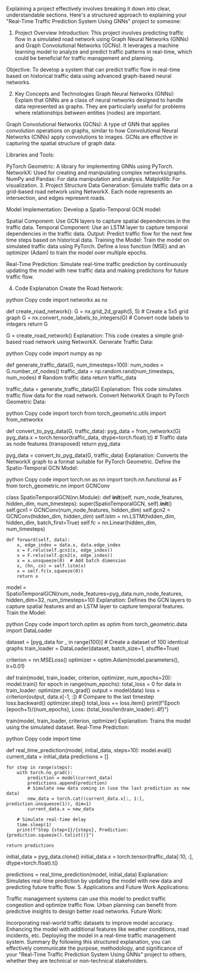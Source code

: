 Explaining a project effectively involves breaking it down into clear, understandable sections. Here's a structured approach to explaining your "Real-Time Traffic Prediction System Using GNNs" project to someone:

1. Project Overview
Introduction:
This project involves predicting traffic flow in a simulated road network using Graph Neural Networks (GNNs) and Graph Convolutional Networks (GCNs). It leverages a machine learning model to analyze and predict traffic patterns in real-time, which could be beneficial for traffic management and planning.

Objective:
To develop a system that can predict traffic flow in real-time based on historical traffic data using advanced graph-based neural networks.

2. Key Concepts and Technologies
Graph Neural Networks (GNNs):
Explain that GNNs are a class of neural networks designed to handle data represented as graphs. They are particularly useful for problems where relationships between entities (nodes) are important.

Graph Convolutional Networks (GCNs):
A type of GNN that applies convolution operations on graphs, similar to how Convolutional Neural Networks (CNNs) apply convolutions to images. GCNs are effective in capturing the spatial structure of graph data.

Libraries and Tools:

PyTorch Geometric: A library for implementing GNNs using PyTorch.
NetworkX: Used for creating and manipulating complex networks/graphs.
NumPy and Pandas: For data manipulation and analysis.
Matplotlib: For visualization.
3. Project Structure
Data Generation:
Simulate traffic data on a grid-based road network using NetworkX. Each node represents an intersection, and edges represent roads.

Model Implementation:
Develop a Spatio-Temporal GCN model:

Spatial Component: Use GCN layers to capture spatial dependencies in the traffic data.
Temporal Component: Use an LSTM layer to capture temporal dependencies in the traffic data.
Output: Predict traffic flow for the next few time steps based on historical data.
Training the Model:
Train the model on simulated traffic data using PyTorch. Define a loss function (MSE) and an optimizer (Adam) to train the model over multiple epochs.

Real-Time Prediction:
Simulate real-time traffic prediction by continuously updating the model with new traffic data and making predictions for future traffic flow.

4. Code Explanation
Create the Road Network:

python
Copy code
import networkx as nx

def create_road_network():
    G = nx.grid_2d_graph(5, 5)  # Create a 5x5 grid graph
    G = nx.convert_node_labels_to_integers(G)  # Convert node labels to integers
    return G

G = create_road_network()
Explanation: This code creates a simple grid-based road network using NetworkX.
Generate Traffic Data:

python
Copy code
import numpy as np

def generate_traffic_data(G, num_timesteps=100):
    num_nodes = G.number_of_nodes()
    traffic_data = np.random.rand(num_timesteps, num_nodes)  # Random traffic data
    return traffic_data

traffic_data = generate_traffic_data(G)
Explanation: This code simulates traffic flow data for the road network.
Convert NetworkX Graph to PyTorch Geometric Data:

python
Copy code
import torch
from torch_geometric.utils import from_networkx

def convert_to_pyg_data(G, traffic_data):
    pyg_data = from_networkx(G)
    pyg_data.x = torch.tensor(traffic_data, dtype=torch.float).t()  # Traffic data as node features (transposed)
    return pyg_data

pyg_data = convert_to_pyg_data(G, traffic_data)
Explanation: Converts the NetworkX graph to a format suitable for PyTorch Geometric.
Define the Spatio-Temporal GCN Model:

python
Copy code
import torch.nn as nn
import torch.nn.functional as F
from torch_geometric.nn import GCNConv

class SpatioTemporalGCN(nn.Module):
    def __init__(self, num_node_features, hidden_dim, num_timesteps):
        super(SpatioTemporalGCN, self).__init__()
        self.gcn1 = GCNConv(num_node_features, hidden_dim)
        self.gcn2 = GCNConv(hidden_dim, hidden_dim)
        self.lstm = nn.LSTM(hidden_dim, hidden_dim, batch_first=True)
        self.fc = nn.Linear(hidden_dim, num_timesteps)

    def forward(self, data):
        x, edge_index = data.x, data.edge_index
        x = F.relu(self.gcn1(x, edge_index))
        x = F.relu(self.gcn2(x, edge_index))
        x = x.unsqueeze(0)  # Add batch dimension
        x, (hn, cn) = self.lstm(x)
        x = self.fc(x.squeeze(0))
        return x

model = SpatioTemporalGCN(num_node_features=pyg_data.num_node_features, hidden_dim=32, num_timesteps=10)
Explanation: Defines the GCN layers to capture spatial features and an LSTM layer to capture temporal features.
Train the Model:

python
Copy code
import torch.optim as optim
from torch_geometric.data import DataLoader

dataset = [pyg_data for _ in range(100)]  # Create a dataset of 100 identical graphs
train_loader = DataLoader(dataset, batch_size=1, shuffle=True)

criterion = nn.MSELoss()
optimizer = optim.Adam(model.parameters(), lr=0.01)

def train(model, train_loader, criterion, optimizer, num_epochs=20):
    model.train()
    for epoch in range(num_epochs):
        total_loss = 0
        for data in train_loader:
            optimizer.zero_grad()
            output = model(data)
            loss = criterion(output, data.x[-1, :])  # Compare to the last timestep
            loss.backward()
            optimizer.step()
            total_loss += loss.item()
        print(f"Epoch {epoch+1}/{num_epochs}, Loss: {total_loss/len(train_loader):.4f}")

train(model, train_loader, criterion, optimizer)
Explanation: Trains the model using the simulated dataset.
Real-Time Prediction:

python
Copy code
import time

def real_time_prediction(model, initial_data, steps=10):
    model.eval()
    current_data = initial_data
    predictions = []

    for step in range(steps):
        with torch.no_grad():
            prediction = model(current_data)
            predictions.append(prediction)
            # Simulate new data coming in (use the last prediction as new data)
            new_data = torch.cat((current_data.x[:, 1:], prediction.unsqueeze(1)), dim=1)
            current_data.x = new_data

        # Simulate real-time delay
        time.sleep(1)
        print(f"Step {step+1}/{steps}, Prediction: {prediction.squeeze().tolist()}")

    return predictions

initial_data = pyg_data.clone()
initial_data.x = torch.tensor(traffic_data[:10, :], dtype=torch.float).t()

predictions = real_time_prediction(model, initial_data)
Explanation: Simulates real-time prediction by updating the model with new data and predicting future traffic flow.
5. Applications and Future Work
Applications:

Traffic management systems can use this model to predict traffic congestion and optimize traffic flow.
Urban planning can benefit from predictive insights to design better road networks.
Future Work:

Incorporating real-world traffic datasets to improve model accuracy.
Enhancing the model with additional features like weather conditions, road incidents, etc.
Deploying the model in a real-time traffic management system.
Summary
By following this structured explanation, you can effectively communicate the purpose, methodology, and significance of your "Real-Time Traffic Prediction System Using GNNs" project to others, whether they are technical or non-technical stakeholders.

